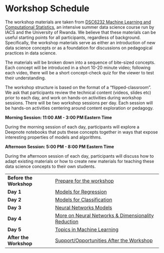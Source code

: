 # Workshop Schedule

The workshop materials are taken from [DSC6232 Machine Learning and Computational Statistics](https://onefishy.github.io/Rwanda-Data-Science/), an intensive summer data science course run by IACS and the University of Rwanda. We believe that these materials can be useful starting points for all participants, regardless of background. Specifically, the workshop materials serve as either an introduction of new data science concepts or as a foundation for discussions on pedagogical practices in data science. 

The materials will be broken down into a sequence of bite-sized concepts. Each concept will be introduced in a short 10-20 minute video; following each video, there will be a short concept-check quiz for the viewer to test their understanding. 

The workshop structure is based on the format of a “flipped-classroom”. We ask that participants review the technical content (videos, slides etc) prior to each day, and work on hands-on activities during workshop sessions. There will be two workshop sessions per day. Each session will be hands-on activities centering around content exploration or pedagogy.

**Morning Session: 11:00 AM - 3:00 PM Eastern Time**

During the morning session of each day, participants will explore a Deepnote notebooks that puts these concepts together in ways that expose interesting properties of models and algorithms.

**Afternoon Session: 5:00 PM - 8:00 PM Eastern Time**

During the afternoon session of each day, participants will discuss how to adapt existing materials or how to create new materials for teaching these data science concepts to their own students.

<table>
  <tr>
    <td><b>Before the Workshop</b></td>
    <td><a href="./day0.html">Prepare for the workshop</a></td>
  </tr>
  <tr>
    <td><b>Day 1</b></td>
    <td><a href="./day1.html">Models for Regression</a></td>
  </tr>
  <tr>
    <td><b>Day 2</b></td>
    <td><a href="./day2.html">Models for Classification</a></td>
  </tr>
  <tr>
    <td><b>Day 3</b></td> 
    <td><a href="./day3.html">Neural Networks Models</a></td>
  </tr>
  <tr>
    <td><b>Day 4</b></td> 
    <td><a href="./day4.html">More on Neural Networks & Dimensionality Reduction</a></td>
  </tr>
  <tr>
    <td><b>Day 5</b></td> 
    <td><a href="./day5.html">Topics in Machine Learning</a></td>
  </tr>
  <tr>
    <td><b>After the Workshop</b></td> 
    <td><a href="./after_the_workshop.html">Support/Opportunities After the Workshop</a></td>
  </tr>
</table>
